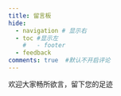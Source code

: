```yaml
---
title: 留言板
hide:
  - navigation # 显示右
  - toc #显示左
    #   - footer
  - feedback  
comments: true  #默认不开启评论
---
```


欢迎大家畅所欲言，留下您的足迹